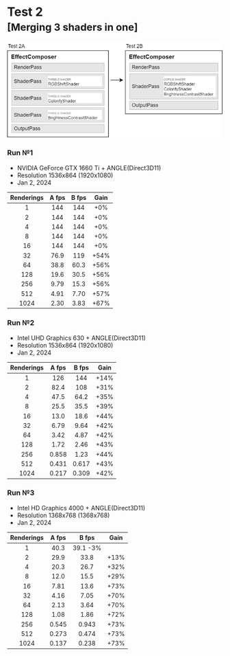 # Test 2<br><small>[Merging 3 shaders in one]</small>

<img src="diagram.png">



### Run №1

* NVIDIA GeForce GTX 1660 Ti + ANGLE(Direct3D11)
* Resolution 1536x864 (1920x1080)
* Jan 2, 2024

| Renderings | A fps | B fps | Gain |
| :-: | :-: | :-: | :-: |
| 1 | 144 | 144 | +0% |
| 2 | 144 | 144 | +0% |
| 4 | 144 | 144 | +0% |
| 8 | 144 | 144 | +0% |
| 16 | 144 | 144 | +0% |
| 32 | 76.9 | 119 | +54% |
| 64 | 38.8 | 60.3 | +56% |
| 128 | 19.6 | 30.5 | +56% |
| 256 | 9.79 | 15.3 | +56% |
| 512 | 4.91 | 7.70 | +57% |
| 1024 | 2.30 | 3.83 | +67% |



### Run №2

* Intel UHD Graphics 630 + ANGLE(Direct3D11)
* Resolution 1536x864 (1920x1080)
* Jan 2, 2024

| Renderings | A fps | B fps | Gain |
| :-: | :-: | :-: | :-: |
| 1 | 126 | 144 | +14% |
| 2 | 82.4 | 108 | +31% |
| 4 | 47.5 | 64.2 | +35% |
| 8 | 25.5 | 35.5 | +39% |
| 16 | 13.0 | 18.6 | +44% |
| 32 | 6.79 | 9.64 | +42% |
| 64 | 3.42 | 4.87 | +42% |
| 128 | 1.72 | 2.46 | +43% |
| 256 | 0.858 | 1.23 | +44% |
| 512 | 0.431 | 0.617 | +43% |
| 1024 | 0.217 | 0.309 | +42% |



### Run №3

* Intel HD Graphics 4000 + ANGLE(Direct3D11)
* Resolution 1368x768 (1368x768)
* Jan 2, 2024

| Renderings | A fps | B fps | Gain |
| :-: | :-: | :-: | :-: |
| 1 | 40.3 | 39.1 -3% |
| 2 | 29.9 | 33.8 | +13% |
| 4 | 20.3 | 26.7 | +32% |
| 8 | 12.0 | 15.5 | +29% |
| 16 | 7.81 | 13.6 | +73% |
| 32 | 4.16 | 7.05 | +70% |
| 64 | 2.13 | 3.64 | +70% |
| 128 | 1.08 | 1.86 | +72% |
| 256 | 0.545 | 0.943 | +73% |
| 512 | 0.273 | 0.474 | +73% |
| 1024 | 0.137 | 0.238 | +73% |

